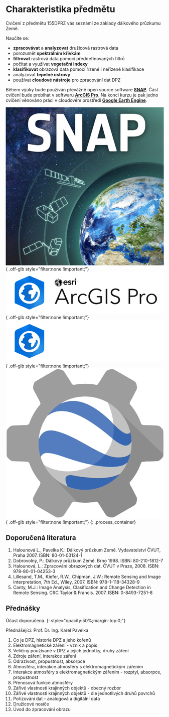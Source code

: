 <style>
  .process_container {display:flex !important; justify-content:center; align-items:center; gap:calc((100vw * 0.06) - 6px) calc((100vw * 0.06) - 6px)} 
  .process_container img {max-height:90px;}
</style>

# Charakteristika předmětu

Cvičení z předmětu 155DPRZ vás seznámí ze základy dálkového průzkumu Země. 

Naučíte se:

- **zpracovávat** a **analyzovat** družicová rastrová data
- porozumět **spektrálním křivkám**
- **filtrovat** rastrová data pomocí předdefinovaných filtrů
- počítat a využívat **vegetační indexy**
- **klasifikovat** obrazová data pomocí řízené i neřízené klasifikace
- analyzovat **tepelné ostrovy** 
- používat **cloudové nástroje** pro zpracování dat DPZ

Během výuky bude používán převážně open source software [**SNAP**](https://step.esa.int/main/download/snap-download/). Část cvičení bude probíhat v softwaru [**ArcGIS Pro**](https://www.arcdata.cz/cs-cz/produkty/arcgis/arcgis-pro/prehled). Na konci kurzu je pak jedno cvičení věnováno práci v cloudovém prostředí [**Google Earth Engine**](https://earthengine.google.com/).

![](assets/SNAP_icon.jpg){ .off-glb style="filter:none !important;"}
![](assets/agp_logo.png#only-light){ .off-glb style="filter:none !important;"}
![](assets/agp_logo2.png#only-dark){ .off-glb style="filter:none !important;"}
![](assets/earth-engine-logo.png){ .off-glb style="filter:none !important;"}
{: .process_container}

## Doporučená literatura

1. Halounová L., Pavelka K.: Dálkový průzkum Země. Vydavatelství ČVUT, Praha 2007. ISBN: 80-01-03124-1
2. Dobrovolný, P.: Dálkový průzkum Země. Brno 1998. ISBN: 80-210-1812-7
3. Halounová, L.: Zpracování obrazových dat. ČVUT v Praze, 2008. ISBN: 978-80-01-04253-3
4. Lillesand, T.M., Kiefer, R.W., Chipman, J.W.: Remote Sensing and Image Interpretation, 7th Ed., Wiley, 2007. ISBN: 978-1-118-34328-9
5. Canty, M.J.: Image Analysis, Clasification and Change Detection in Remote Sensing. CRC Taylor & Francis. 2007. ISBN: 0-8493-7251-8

## Přednášky
Účast doporučená.
{: style="opacity:50%;margin-top:0;"}

Přednášející: Prof. Dr. Ing. Karel Pavelka

1. Co je DPZ, historie DPZ a jeho kořenů
2. Elektromagnetické záření - vznik a popis
3. Veličiny používané v DPZ a jejich jednotky, druhy záření
4. Zdroje záření, interakce záření
5. Odrazivost, propustnost, absorpce
6. Atmosféra, interakce atmosféry s elektromagnetickým zářením
7. Interakce atmosféry s elektromagnetickým zářením - rozptyl, absorpce, propustnost
8. Přenosová funkce atmosféry
9. Zářivé vlastnosti krajinných objektů - obecný rozbor
10. Zářivé vlastnosti krajinných objektů - dle jednotlivých druhů povrchů
11. Pořizování dat - analogová a digitální data
12. Družicové nosiče
13. Úvod do zpracování obrazu
